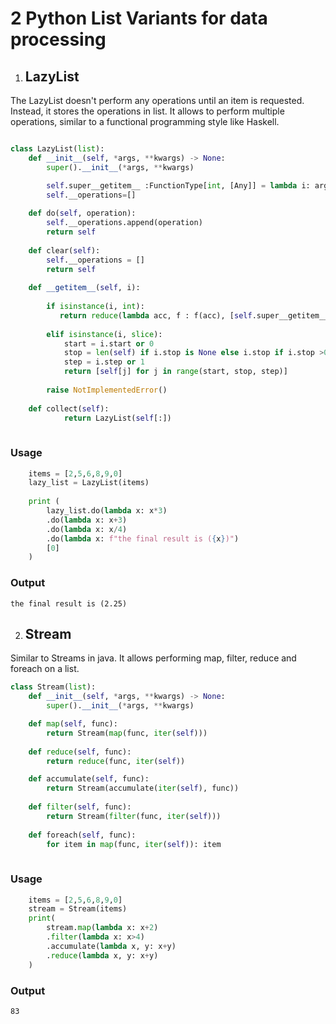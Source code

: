 # 2 Python List Variants for data processing

1. ## LazyList

 The LazyList doesn't perform any operations until an item is requested. Instead, it stores the operations in list. It allows to perform multiple operations, similar to a functional programming style like Haskell.

```python

class LazyList(list):
    def __init__(self, *args, **kwargs) -> None:
        super().__init__(*args, **kwargs)

        self.super__getitem__ :FunctionType[int, [Any]] = lambda i: args[0][i]
        self.__operations=[]
    
    def do(self, operation):
        self.__operations.append(operation)
        return self
    
    def clear(self):
        self.__operations = []
        return self
    
    def __getitem__(self, i):
       
        if isinstance(i, int):
           return reduce(lambda acc, f : f(acc), [self.super__getitem__(i) ]+self.__operations) 
       
        elif isinstance(i, slice):
            start = i.start or 0
            stop = len(self) if i.stop is None else i.stop if i.stop >0 else len(self)+i.stop
            step = i.step or 1
            return [self[j] for j in range(start, stop, step)]
        
        raise NotImplementedError()
            
    def collect(self):
            return LazyList(self[:])
            
```
### Usage 

```python
    items = [2,5,6,8,9,0]
    lazy_list = LazyList(items)     
    
    print (
        lazy_list.do(lambda x: x*3)
        .do(lambda x: x+3)
        .do(lambda x: x/4)
        .do(lambda x: f"the final result is ({x})")
        [0]
    )

```

### Output 

```
the final result is (2.25)
```




2. ## Stream

 Similar to Streams in java. It allows performing map, filter, reduce and foreach on a list.

```python 
class Stream(list):
    def __init__(self, *args, **kwargs) -> None:
        super().__init__(*args, **kwargs)

    def map(self, func):
        return Stream(map(func, iter(self)))
    
    def reduce(self, func):
        return reduce(func, iter(self))

    def accumulate(self, func):
        return Stream(accumulate(iter(self), func))
        
    def filter(self, func):
        return Stream(filter(func, iter(self))) 
    
    def foreach(self, func):
        for item in map(func, iter(self)): item
    
```

### Usage

```python 
    items = [2,5,6,8,9,0]
    stream = Stream(items)
    print(
        stream.map(lambda x: x+2)
        .filter(lambda x: x>4)
        .accumulate(lambda x, y: x+y)
        .reduce(lambda x, y: x+y)
    )
```

### Output

```
83
```